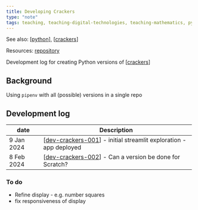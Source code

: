 ```yaml
---
title: Developing Crackers
type: "note"
tags: teaching, teaching-digital-technologies, teaching-mathematics, python
---
```


See also: [[python]], [[crackers]]

Resources: [repository](https://github.com/djplaner/crackers)

Development log for creating Python versions of [[crackers]]

## Background

Using `pipenv` with all (possible) versions in a single repo

## Development log

| date | Description |
| --- | --- |
| 9 Jan 2024 | [[dev-crackers-001]] - initial streamlit exploration - app deployed |
| 8 Feb 2024 | [[dev-crackers-002]] - Can a version be done for Scratch? |

### To do

- Refine display - e.g. number squares
- fix responsiveness of display

[//begin]: # "Autogenerated link references for markdown compatibility"
[python]: python "Python"
[crackers]: ../Teaching/Mathematics/crackers "Crackers"
[dev-crackers-001]: dev-crackers-001 "Crackers - dev log 1"
[dev-crackers-002]: dev-crackers-002 "Developing Crackers - log 2 - Scratch"
[//end]: # "Autogenerated link references"